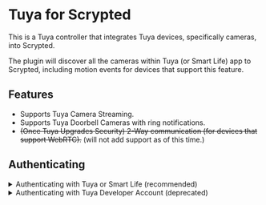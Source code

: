 # Tuya for Scrypted

This is a Tuya controller that integrates Tuya devices, specifically cameras, into Scrypted.

The plugin will discover all the cameras within Tuya (or Smart Life) app to Scrypted, including motion events for devices that support this feature.

## Features
- Supports Tuya Camera Streaming.
- Supports Tuya Doorbell Cameras with ring notifications.
- ~~(Once Tuya Upgrades Security) 2-Way communication (for devices that support WebRTC).~~ (will not add support as of this time.)

## Authenticating

<details>
<summary>Authenticating with Tuya or Smart Life (recommended)</summary>
</details>

<details>
<summary>Authenticating with Tuya Developer Account (deprecated)</summary>

### Access Id, Access Key, and User Id
In order to retrieve `Access Id` and `Access Key`, you must follow the guide below:
- [Using Smart Home PaaS (TuyaSmart, SmartLife, ect...)](https://developer.tuya.com/en/docs/iot/Platform_Configuration_smarthome?id=Kamcgamwoevrx&_source=6435717a3be1bc67fdd1f6699a1a59ac)

- [If you're using custom development](https://developer.tuya.com/en/docs/iot/Configuration_Guide_custom?id=Kamcfx6g5uyot&_source=bdc927ff355af92156074d47e00d6191)

Once you have retreived both the `Access Id` and `Access Key` from the project, you can get the `User Id` by going to Tuya Cloud IoT -> Select the Project -> Devices -> Link Tuya App Account -> and then get the UID.

### Tuya Pulsar
You need to enable Messages Service in your project in order to receive real time notifications to Scrypted. (motion events, online/offline, light switch ect...) The way this is achieved is by following this [guide](https://developer.tuya.com/en/docs/iot/subscribe-mq?id=Kavqcrvckbh9h). 

- NOTE: You do not need to set an alert notification of your phone.
</details>
